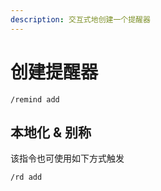 ```yaml
---
description: 交互式地创建一个提醒器
---
```


# 创建提醒器

```
/remind add
```

## 本地化 & 别称

该指令也可使用如下方式触发

```
/rd add
```

